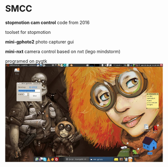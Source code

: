 # SMCC
**stopmotion cam control**
code from 2016

toolset for stopmotion

**mini-gphoto2**
photo capturer gui

**mini-nxt**
camera control based on nxt (lego mindstorm)


programed on pygtk
![image01](https://github.com/Roboxtools/SMCC/blob/master/004.jpg?raw=true)
